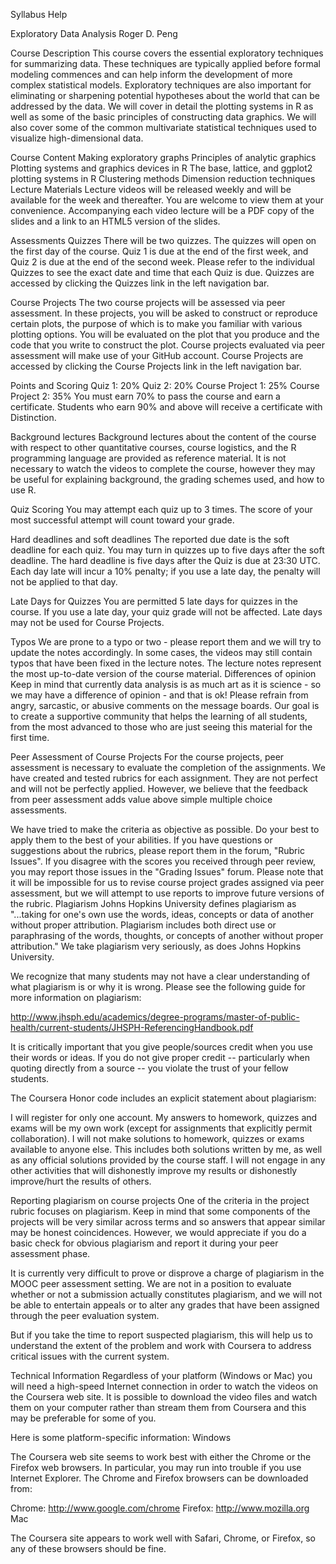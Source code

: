 Syllabus Help

Exploratory Data Analysis
Roger D. Peng

Course Description
This course covers the essential exploratory techniques for summarizing data. These techniques are typically applied before formal modeling commences and can help inform the development of more complex statistical models. Exploratory techniques are also important for eliminating or sharpening potential hypotheses about the world that can be addressed by the data. We will cover in detail the plotting systems in R as well as some of the basic principles of constructing data graphics. We will also cover some of the common multivariate statistical techniques used to visualize high-dimensional data.

Course Content
Making exploratory graphs
Principles of analytic graphics
Plotting systems and graphics devices in R
The base, lattice, and ggplot2 plotting systems in R
Clustering methods
Dimension reduction techniques
Lecture Materials
Lecture videos will be released weekly and will be available for the week and thereafter. You are welcome to view them at your convenience. Accompanying each video lecture will be a PDF copy of the slides and a link to an HTML5 version of the slides.

Assessments
Quizzes
There will be two quizzes. The quizzes will open on the first day of the course. Quiz 1 is due at the end of the first week, and Quiz 2 is due at the end of the second week. Please refer to the individual Quizzes to see the exact date and time that each Quiz is due. Quizzes are accessed by clicking the Quizzes link in the left navigation bar.

Course Projects
The two course projects will be assessed via peer assessment. In these projects, you will be asked to construct or reproduce certain plots, the purpose of which is to make you familiar with various plotting options. You will be evaluated on the plot that you produce and the code that you write to construct the plot. Course projects evaluated via peer assessment will make use of your GitHub account. Course Projects are accessed by clicking the Course Projects link in the left navigation bar.

Points and Scoring
Quiz 1: 20%
Quiz 2: 20%
Course Project 1: 25%
Course Project 2: 35%
You must earn 70% to pass the course and earn a certificate. Students who earn 90% and above will receive a certificate with Distinction.

Background lectures
Background lectures about the content of the course with respect to other quantitative courses, course logistics, and the R programming language are provided as reference material. It is not necessary to watch the videos to complete the course, however they may be useful for explaining background, the grading schemes used, and how to use R.

Quiz Scoring
You may attempt each quiz up to 3 times. The score of your most successful attempt will count toward your grade.

Hard deadlines and soft deadlines
The reported due date is the soft deadline for each quiz. You may turn in quizzes up to five days after the soft deadline. The hard deadline is five days after the Quiz is due at 23:30 UTC. Each day late will incur a 10% penalty; if you use a late day, the penalty will not be applied to that day.

Late Days for Quizzes
You are permitted 5 late days for quizzes in the course. If you use a late day, your quiz grade will not be affected. Late days may not be used for Course Projects.

Typos
We are prone to a typo or two - please report them and we will try to update the notes accordingly.
In some cases, the videos may still contain typos that have been fixed in the lecture notes. The lecture notes represent the most up-to-date version of the course material.
Differences of opinion
Keep in mind that currently data analysis is as much art as it is science - so we may have a difference of opinion - and that is ok! Please refrain from angry, sarcastic, or abusive comments on the message boards. Our goal is to create a supportive community that helps the learning of all students, from the most advanced to those who are just seeing this material for the first time.

Peer Assessment of Course Projects
For the course projects, peer assessment is necessary to evaluate the completion of the assignments. We have created and tested rubrics for each assignment. They are not perfect and will not be perfectly applied. However, we believe that the feedback from peer assessment adds value above simple multiple choice assessments.

We have tried to make the criteria as objective as possible. Do your best to apply them to the best of your abilities.
If you have questions or suggestions about the rubrics, please report them in the forum, "Rubric Issues".
If you disagree with the scores you received through peer review, you may report those issues in the "Grading Issues" forum. Please note that it will be impossible for us to revise course project grades assigned via peer assessment, but we will attempt to use reports to improve future versions of the rubric.
Plagiarism
Johns Hopkins University defines plagiarism as "...taking for one's own use the words, ideas, concepts or data of another without proper attribution. Plagiarism includes both direct use or paraphrasing of the words, thoughts, or concepts of another without proper attribution." We take plagiarism very seriously, as does Johns Hopkins University.

We recognize that many students may not have a clear understanding of what plagiarism is or why it is wrong. Please see the following guide for more information on plagiarism:

http://www.jhsph.edu/academics/degree-programs/master-of-public-health/current-students/JHSPH-ReferencingHandbook.pdf

It is critically important that you give people/sources credit when you use their words or ideas. If you do not give proper credit -- particularly when quoting directly from a source -- you violate the trust of your fellow students.

The Coursera Honor code includes an explicit statement about plagiarism:

I will register for only one account. My answers to homework, quizzes and exams will be my own work (except for assignments that explicitly permit collaboration). I will not make solutions to homework, quizzes or exams available to anyone else. This includes both solutions written by me, as well as any official solutions provided by the course staff. I will not engage in any other activities that will dishonestly improve my results or dishonestly improve/hurt the results of others.

Reporting plagiarism on course projects
One of the criteria in the project rubric focuses on plagiarism. Keep in mind that some components of the projects will be very similar across terms and so answers that appear similar may be honest coincidences. However, we would appreciate if you do a basic check for obvious plagiarism and report it during your peer assessment phase.

It is currently very difficult to prove or disprove a charge of plagiarism in the MOOC peer assessment setting. We are not in a position to evaluate whether or not a submission actually constitutes plagiarism, and we will not be able to entertain appeals or to alter any grades that have been assigned through the peer evaluation system.

But if you take the time to report suspected plagiarism, this will help us to understand the extent of the problem and work with Coursera to address critical issues with the current system.

Technical Information
Regardless of your platform (Windows or Mac) you will need a high-speed Internet connection in order to watch the videos on the Coursera web site. It is possible to download the video files and watch them on your computer rather than stream them from Coursera and this may be preferable for some of you.

Here is some platform-specific information:
Windows

The Coursera web site seems to work best with either the Chrome or the Firefox web browsers. In particular, you may run into trouble if you use Internet Explorer. The Chrome and Firefox browsers can be downloaded from:

Chrome: http://www.google.com/chrome
Firefox: http://www.mozilla.org
Mac

The Coursera site appears to work well with Safari, Chrome, or Firefox, so any of these browsers should be fine.
